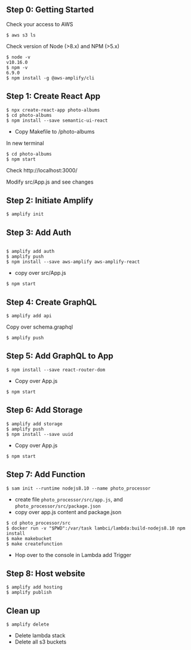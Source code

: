 ## Step 0: Getting Started

Check your access to AWS
```
$ aws s3 ls
```
Check version of Node (>8.x) and NPM (>5.x)
```
$ node -v
v10.16.0
$ npm -v
6.9.0
$ npm install -g @aws-amplify/cli

```

## Step 1: Create React App

```
$ npx create-react-app photo-albums
$ cd photo-albums
$ npm install --save semantic-ui-react
```
- Copy Makefile to /photo-albums

In new terminal
```
$ cd photo-albums
$ npm start
```

Check http://localhost:3000/

Modify src/App.js and see changes

## Step 2: Initiate Amplify

```
$ amplify init
```


## Step 3: Add Auth

```

$ amplify add auth
$ amplify push
$ npm install --save aws-amplify aws-amplify-react

```
- copy over src/App.js
```
$ npm start
```


## Step 4: Create GraphQL

```
$ amplify add api
```
Copy over schema.graphql
```
$ amplify push
```

## Step 5: Add GraphQL to App

```
$ npm install --save react-router-dom
```
- Copy over App.js

```
$ npm start
```

## Step 6: Add Storage

```
$ amplify add storage
$ amplify push
$ npm install --save uuid
```
- Copy over App.js

```
$ npm start
```
## Step 7: Add Function

```
$ sam init --runtime nodejs8.10 --name photo_processor
```
- create file `photo_processor/src/app.js`, and  `photo_processor/src/package.json`
- copy over app.js content and package.json

```
$ cd photo_processor/src
$ docker run -v "$PWD":/var/task lambci/lambda:build-nodejs8.10 npm install
$ make makebucket
$ make createfunction
```
- Hop over to the console in Lambda add Trigger

## Step 8: Host website

```
$ amplify add hosting
$ amplify publish
```

## Clean up

```
$ amplify delete
```
- Delete lambda stack
- Delete all s3 buckets
